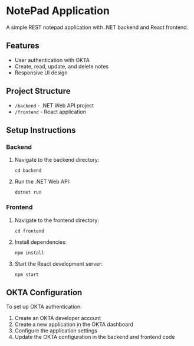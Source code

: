 # NotePad Application

A simple REST notepad application with .NET backend and React frontend.

## Features

- User authentication with OKTA
- Create, read, update, and delete notes
- Responsive UI design

## Project Structure

- `/backend` - .NET Web API project
- `/frontend` - React application

## Setup Instructions

### Backend

1. Navigate to the backend directory:
   ```
   cd backend
   ```

2. Run the .NET Web API:
   ```
   dotnet run
   ```

### Frontend

1. Navigate to the frontend directory:
   ```
   cd frontend
   ```

2. Install dependencies:
   ```
   npm install
   ```

3. Start the React development server:
   ```
   npm start
   ```

## OKTA Configuration

To set up OKTA authentication:

1. Create an OKTA developer account
2. Create a new application in the OKTA dashboard
3. Configure the application settings
4. Update the OKTA configuration in the backend and frontend code

